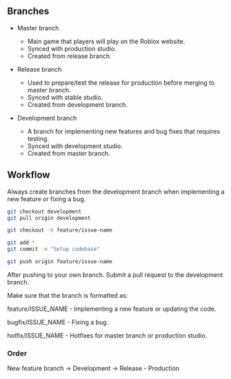 ## Branches
- Master branch 
    - Main game that players will play on the Roblox website.
    - Synced with production studio.
    - Created from release branch.

- Release branch 
    - Used to prepare/test the release for production before merging to master branch.
    - Synced with stable studio. 
    - Created from development branch.

- Development branch
    - A branch for implementing new features and bug fixes that requires testing.
    - Synced with development studio.
    - Created from master branch.

## Workflow
Always create branches from the development branch when implementing a new feature or fixing a bug.

```bash
git checkout development
git pull origin development

git checkout -b feature/issue-name

git add *
git commit -m "Setup codebase"

git push origin feature/issue-name
```

After pushing to your own branch. Submit a pull request to the development branch.


Make sure that the branch is formatted as:

feature/ISSUE_NAME - Implementing a new feature or updating the code.

bugfix/ISSUE_NAME - Fixing a bug.

hotfix/ISSUE_NAME - Hotfixes for master branch or production studio.

### Order
New feature branch -> Development -> Release - Production